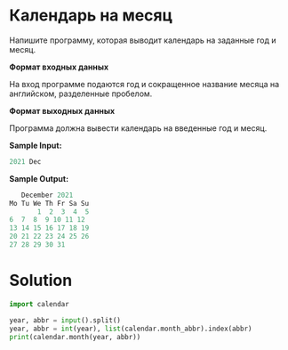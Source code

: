 # Календарь на месяц

Напишите программу, которая выводит календарь на заданные год и месяц.

**Формат входных данных**

На вход программе подаются год и сокращенное название месяца на английском, разделенные пробелом.

**Формат выходных данных**

Программа должна вывести календарь на введенные год и месяц.

**Sample Input:**

```python
2021 Dec
```

**Sample Output:**

```python
   December 2021
Mo Tu We Th Fr Sa Su
       1  2  3  4  5
6  7  8  9 10 11 12
13 14 15 16 17 18 19
20 21 22 23 24 25 26
27 28 29 30 31
```

# Solution

```python
import calendar

year, abbr = input().split()
year, abbr = int(year), list(calendar.month_abbr).index(abbr)
print(calendar.month(year, abbr))
```